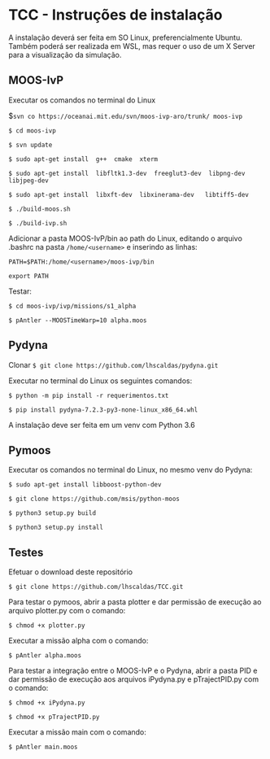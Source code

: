 # TCC - Instruções de instalação
A instalação deverá ser feita em SO Linux, preferencialmente Ubuntu. 
Também poderá ser realizada em WSL, mas requer o uso de um X Server para a visualização da simulação.
## MOOS-IvP
Executar os comandos no terminal do Linux

  $`svn co https://oceanai.mit.edu/svn/moos-ivp-aro/trunk/ moos-ivp`
  
  `$ cd moos-ivp`
  
  `$ svn update`
  
  `$ sudo apt-get install  g++  cmake  xterm` 
  
  `$ sudo apt-get install  libfltk1.3-dev  freeglut3-dev  libpng-dev  libjpeg-dev` 
  
  `$ sudo apt-get install  libxft-dev  libxinerama-dev   libtiff5-dev`
  
  `$ ./build-moos.sh`
  
  `$ ./build-ivp.sh`
  
Adicionar a pasta MOOS-IvP/bin ao path do Linux, editando o arquivo .bashrc na pasta `/home/<username>` e inserindo as linhas:
  
   `PATH=$PATH:/home/<username>/moos-ivp/bin`
  
   `export PATH`
  
Testar:
  
  `$ cd moos-ivp/ivp/missions/s1_alpha`
  
  `$ pAntler --MOOSTimeWarp=10 alpha.moos`
  
## Pydyna
Clonar `$ git clone https://github.com/lhscaldas/pydyna.git`
  
Executar no terminal do Linux os seguintes comandos:
  
  `$ python -m pip install -r requerimentos.txt`
  
  `$ pip install pydyna-7.2.3-py3-none-linux_x86_64.whl`
  
A instalação deve ser feita em um venv com Python 3.6

## Pymoos
Executar os comandos no terminal do Linux, no mesmo venv do Pydyna:

  `$ sudo apt-get install libboost-python-dev`
  
  `$ git clone https://github.com/msis/python-moos`
  
  `$ python3 setup.py build`
  
  `$ python3 setup.py install`
  
## Testes
Efetuar o download deste repositório 

  `$ git clone https://github.com/lhscaldas/TCC.git`

Para testar o pymoos, abrir a pasta plotter e dar permissão de execução ao arquivo plotter.py com o comando:

  `$ chmod +x plotter.py`
  
Executar a missão alpha com o comando:

  `$ pAntler alpha.moos`
  
Para testar a integração entre o MOOS-IvP e o Pydyna, abrir a pasta PID e dar permissão de execução aos arquivos iPydyna.py e pTrajectPID.py com o comando:

  `$ chmod +x iPydyna.py`
  
  `$ chmod +x pTrajectPID.py`
  
Executar a missão main com o comando:

  `$ pAntler main.moos`
